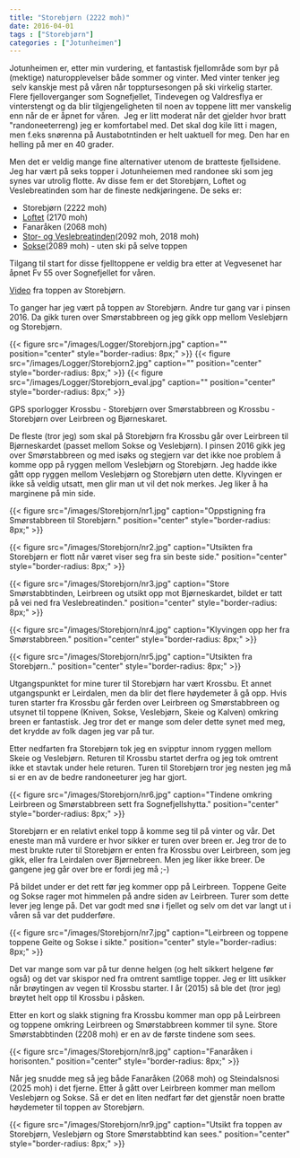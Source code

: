 ```yaml
---
title: "Storebjørn (2222 moh)"
date: 2016-04-01
tags : ["Storebjørn"]
categories : ["Jotunheimen"]
---
```

Jotunheimen er, etter min vurdering, et fantastisk fjellområde som byr på (mektige) naturopplevelser både sommer og vinter. Med vinter tenker jeg  selv kanskje mest på våren når topptursesongen på ski virkelig starter. Flere fjelloverganger som Sognefjellet, Tindevegen og Valdresflya er vinterstengt og da blir tilgjengeligheten til noen av toppene litt mer vanskelig enn når de er åpnet for våren.  Jeg er litt moderat når det gjelder hvor bratt "randoneeterreng) jeg er komfortabel med. Det skal dog kile litt i magen, men f.eks snørenna på Austabotntinden er helt uaktuell for meg. Den har en helling på mer en 40 grader.

Men det er veldig mange fine alternativer utenom de bratteste fjellsidene. Jeg har vært på seks topper i Jotunheiemen med randonee ski som jeg synes var utrolig flotte. Av disse fem er det Storebjørn, Loftet og Veslebreatinden som har de fineste nedkjøringene. De seks er:

-   Storebjørn (2222 moh)
-   [Loftet](/2017/05/loftet/) (2170 moh)
-   Fanaråken (2068 moh)
-   [Stor- og Veslebreatinden](/2016/04/veslebreatinden/)(2092 moh, 2018 moh)
-   [Sokse](/2017/04/sokse/)(2089 moh) - uten ski på selve toppen

Tilgang til start for disse fjelltoppene er veldig bra etter at Vegvesenet har åpnet Fv 55 over Sognefjellet for våren.

[Video](https://www.youtube.com/watch?v=WVefoURK2Nc) fra toppen av Storebjørn.

To ganger har jeg vært på toppen av Storebjørn. Andre tur gang var i pinsen 2016. Da gikk turen over Smørstabbreen og jeg gikk opp mellom Veslebjørn og Storebjørn.

{{< figure src="/images/Logger/Storebjorn.jpg" caption="" position="center" style="border-radius: 8px;" >}}
{{< figure src="/images/Logger/Storebjorn2.jpg" caption="" position="center" style="border-radius: 8px;" >}}
{{< figure src="/images/Logger/Storebjorn_eval.jpg" caption="" position="center" style="border-radius: 8px;" >}}

GPS sporlogger Krossbu - Storebjørn over Smørstabbreen og Krossbu - Storebjørn over Leirbreen og Bjørneskaret.  

De fleste (tror jeg) som skal på Storebjørn fra Krossbu går over Leirbreen til Bjørneskardet (passet mellom Sokse og Veslebjørn). I pinsen 2016 gikk jeg over Smørstabbreen og med isøks og stegjern var det ikke noe problem å komme opp på ryggen mellom Veslebjørn og Storebjørn. Jeg hadde ikke gått opp ryggen mellom Veslebjørn og Storebjørn uten dette. Klyvingen er ikke så veldig utsatt, men glir man ut vil det nok merkes. Jeg liker å ha marginene på min side.

{{< figure src="/images/Storebjorn/nr1.jpg" caption="Oppstigning fra Smørstabbreen til Storebjørn." position="center" style="border-radius: 8px;" >}}

{{< figure src="/images/Storebjorn/nr2.jpg" caption="Utsikten fra Storebjørn er flott når været viser seg fra sin beste side." position="center" style="border-radius: 8px;" >}}

{{< figure src="/images/Storebjorn/nr3.jpg" caption="Store Smørstabbtinden, Leirbreen og utsikt opp mot Bjørneskardet, bildet er tatt på vei ned fra Veslebreatinden." position="center" style="border-radius: 8px;" >}}

{{< figure src="/images/Storebjorn/nr4.jpg" caption="Klyvingen opp her fra Smørstabbreen." position="center" style="border-radius: 8px;" >}}


{{< figure src="/images/Storebjorn/nr5.jpg" caption="Utsikten fra Storebjørn.." position="center" style="border-radius: 8px;" >}}

Utgangspunktet for mine turer til Storebjørn har vært Krossbu. Et annet utgangspunkt er Leirdalen, men da blir det flere høydemeter å gå opp.  Hvis turen starter fra Krossbu går ferden over Leirbreen og Smørstabbreen og utsynet til toppene (Kniven, Sokse, Veslebjørn, Skeie og Kalven) omkring breen er fantastisk. Jeg tror det er mange som deler dette synet med meg, det krydde av folk dagen jeg var på tur.  

Etter nedfarten fra Storebjørn tok jeg en svipptur innom ryggen mellom Skeie og Veslebjørn. Returen til Krossbu startet derfra og jeg tok omtrent ikke et stavtak under hele returen. Turen til Storebjørn tror jeg nesten jeg må si er en av de bedre randoneeturer jeg har gjort.

{{< figure src="/images/Storebjorn/nr6.jpg" caption="Tindene omkring Leirbreen og Smørstabbreen sett fra Sognefjellshytta." position="center" style="border-radius: 8px;" >}}

Storebjørn er en relativt enkel topp å komme seg til på vinter og vår.  Det eneste man må vurdere er hvor sikker er turen over breen er. Jeg tror de to mest brukte ruter til Storebjørn er enten fra Krossbu over Leirbreen, som jeg gikk, eller fra Leirdalen over Bjørnebreen. Men jeg liker ikke breer. De gangene jeg går over bre er fordi jeg må ;-)

På bildet under er det rett før jeg kommer opp på Leirbreen. Toppene Geite og Sokse rager mot himmelen på andre siden av Leirbreen. Turer som dette lever jeg lenge på. Det var godt med snø i fjellet og selv om det var langt ut i våren så var det pudderføre.

{{< figure src="/images/Storebjorn/nr7.jpg" caption="Leirbreen og toppene toppene Geite og Sokse i sikte." position="center" style="border-radius: 8px;" >}}

Det var mange som var på tur denne helgen (og helt sikkert helgene før også) og det var skispor ned fra omtrent samtlige topper. Jeg er litt usikker når brøytingen av vegen til Krossbu starter. I år (2015) så ble det (tror jeg) brøytet helt opp til Krossbu i påsken.

Etter en kort og slakk stigning fra Krossbu kommer man opp på Leirbreen og toppene omkring Leirbreen og Smørstabbreen kommer til syne. Store Smørstabbtinden (2208 moh) er en av de første tindene som sees.

{{< figure src="/images/Storebjorn/nr8.jpg" caption="Fanaråken i horisonten." position="center" style="border-radius: 8px;" >}}

Når jeg snudde meg så jeg både Fanaråken (2068 moh) og Steindalsnosi (2025 moh) i det fjerne. Etter å gått over Leirbreen kommer man mellom Veslebjørn og Sokse. Så er det en liten nedfart før det gjenstår noen bratte høydemeter til toppen av Storebjørn.

{{< figure src="/images/Storebjorn/nr9.jpg" caption="Utsikt fra toppen av Storebjørn, Veslebjørn og Store Smørstabbtind kan sees." position="center" style="border-radius: 8px;" >}}
